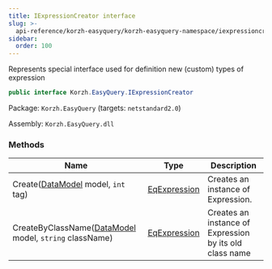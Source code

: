 ```yaml
---
title: IExpressionCreator interface
slug: >-
  api-reference/korzh-easyquery/korzh-easyquery-namespace/iexpressioncreator-interface
sidebar:
  order: 100
---
```


Represents special interface used for definition new (custom) types of expression
```csharp
public interface Korzh.EasyQuery.IExpressionCreator

```
Package: `Korzh.EasyQuery` (targets: `netstandard2.0`)

Assembly: `Korzh.EasyQuery.dll`

### Methods

| Name | Type | Description | 
| --- | --- | --- | 
| Create([DataModel](///easyquery/docs/api-reference/korzh-easyquery/korzh-easyquery-namespace/datamodel-class) model, `int` tag) | [EqExpression](///easyquery/docs/api-reference/korzh-easyquery/korzh-easyquery-namespace/eqexpression-class) | Creates an instance of Expression. | 
| CreateByClassName([DataModel](///easyquery/docs/api-reference/korzh-easyquery/korzh-easyquery-namespace/datamodel-class) model, `string` className) | [EqExpression](///easyquery/docs/api-reference/korzh-easyquery/korzh-easyquery-namespace/eqexpression-class) | Creates an instance of Expression by its old class name |
